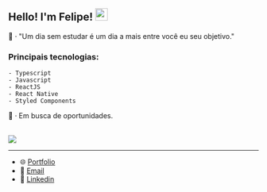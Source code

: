 ## Hello! I'm Felipe! <img src="https://media.giphy.com/media/hvRJCLFzcasrR4ia7z/giphy.gif" width="25px">

<div align="flex-start">
 🔎 · "Um dia sem estudar é um dia a mais entre você eu seu objetivo."
 
 ### Principais tecnologias:
    - Typescript
    - Javascript
    - ReactJS
    - React Native
    - Styled Components

  
  🔭 · Em busca de oportunidades.
</div>
<div style="display: inline_block"><br> 
  <img align="center" src="https://skillicons.dev/icons?i=javascript,typescript,css,html,react,redux,nextjs,vite,sass,tailwind,styledcomponents,nodejs,vercel,git,github,firebase,mongodb,figma,vscode" />
</div>

---

 - 🌐 [Portfolio](https://mfelipesilva.vercel.app/)
 - 📧 [Email](mailto:silvaafelipe016@gmail.com)
 - 🥳 [Linkedin](https://www.linkedin.com/in/mfelipesilva/)

